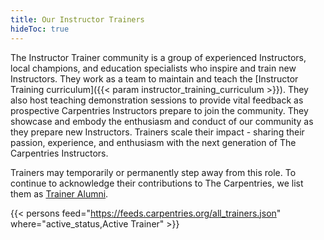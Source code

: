 ```yaml
---
title: Our Instructor Trainers
hideToc: true 
---
```


The Instructor Trainer community is a group of experienced Instructors, local champions, and education specialists who inspire and train new Instructors. They work as a team to maintain and teach the [Instructor Training curriculum]({{< param instructor_training_curriculum >}}). They also host teaching demonstration sessions to provide vital feedback as prospective Carpentries Instructors prepare to join the community. They showcase and embody the enthusiasm and conduct of our community as they prepare new Instructors. Trainers scale their impact - sharing their passion, experience, and enthusiasm with the next generation of The Carpentries Instructors.

Trainers may temporarily or permanently step away from this role. To continue to acknowledge their contributions to The Carpentries, we list them as [Trainer Alumni](/community/instructor-trainer-alumni/).

{{< persons feed="https://feeds.carpentries.org/all_trainers.json" where="active_status,Active Trainer" >}}